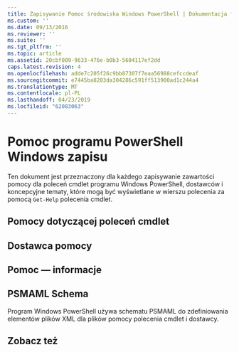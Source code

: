 ```yaml
---
title: Zapisywanie Pomoc środowiska Windows PowerShell | Dokumentacja firmy Microsoft
ms.custom: ''
ms.date: 09/13/2016
ms.reviewer: ''
ms.suite: ''
ms.tgt_pltfrm: ''
ms.topic: article
ms.assetid: 20cbf009-9633-476e-b0b3-5604117ef2dd
caps.latest.revision: 4
ms.openlocfilehash: adde7c205f26c9bb87307f7eaa56988cefccdeaf
ms.sourcegitcommit: e7445ba8203da304286c591ff513900ad1c244a4
ms.translationtype: MT
ms.contentlocale: pl-PL
ms.lasthandoff: 04/23/2019
ms.locfileid: "62083063"
---
```

# <a name="writing-windows-powershell-help"></a>Pomoc programu PowerShell Windows zapisu

Ten dokument jest przeznaczony dla każdego zapisywanie zawartości pomocy dla poleceń cmdlet programu Windows PowerShell, dostawców i koncepcyjne tematy, które mogą być wyświetlane w wierszu polecenia za pomocą `Get-Help` polecenia cmdlet.

## <a name="cmdlet-help"></a>Pomocy dotyczącej poleceń cmdlet

## <a name="provider-help"></a>Dostawca pomocy

## <a name="about-help"></a>Pomoc — informacje

## <a name="psmaml-schema"></a>PSMAML Schema

 Program Windows PowerShell używa schematu PSMAML do zdefiniowania elementów plików XML dla plików pomocy polecenia cmdlet i dostawcy.

## <a name="see-also"></a>Zobacz też

